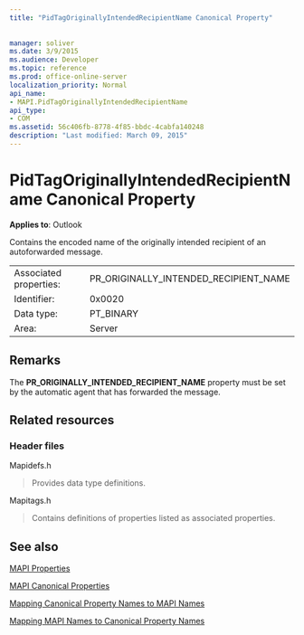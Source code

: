 ```yaml
---
title: "PidTagOriginallyIntendedRecipientName Canonical Property"
 
 
manager: soliver
ms.date: 3/9/2015
ms.audience: Developer
ms.topic: reference
ms.prod: office-online-server
localization_priority: Normal
api_name:
- MAPI.PidTagOriginallyIntendedRecipientName
api_type:
- COM
ms.assetid: 56c406fb-8778-4f85-bbdc-4cabfa140248
description: "Last modified: March 09, 2015"
---
```


# PidTagOriginallyIntendedRecipientName Canonical Property

  
  
**Applies to**: Outlook 
  
Contains the encoded name of the originally intended recipient of an autoforwarded message.
  
|||
|:-----|:-----|
|Associated properties:  <br/> |PR_ORIGINALLY_INTENDED_RECIPIENT_NAME  <br/> |
|Identifier:  <br/> |0x0020  <br/> |
|Data type:  <br/> |PT_BINARY  <br/> |
|Area:  <br/> |Server  <br/> |
   
## Remarks

The **PR_ORIGINALLY_INTENDED_RECIPIENT_NAME** property must be set by the automatic agent that has forwarded the message. 
  
## Related resources

### Header files

Mapidefs.h
  
> Provides data type definitions.
    
Mapitags.h
  
> Contains definitions of properties listed as associated properties.
    
## See also



[MAPI Properties](mapi-properties.md)
  
[MAPI Canonical Properties](mapi-canonical-properties.md)
  
[Mapping Canonical Property Names to MAPI Names](mapping-canonical-property-names-to-mapi-names.md)
  
[Mapping MAPI Names to Canonical Property Names](mapping-mapi-names-to-canonical-property-names.md)

